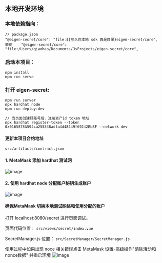 ## 本地开发环境

### 本地依赖指向：
```
// package.json
"@eigen-secret/core": "file:${写入你本地 sdk 真是目录}eigen-secret/core",
举例    "@eigen-secret/core": "file:/Users/qiaohao/Documents/JsProjects/eigen-secret/core",
```

### 启动本项目：
```
npm install
npm run serve
```


### 打开 eigen-secret:
```
npm run server
npx hardhat node
npm run deploy:dev
```
```
// 当页面创建好账号后，注册资产id token 地址
npx hardhat register-token --token 0x0165878A594ca255338adfa4d48449f69242Eb8F --network dev
```

#### 更新本项目合约地址
`src/artifacts/contract.json`

#### 1. MetaMask 添加 hardhat 测试网
![image](https://user-images.githubusercontent.com/18510448/237016442-392a5c04-587f-4a9b-84a4-e42d1a163d1b.png)

#### 2. 使用 hardhat node 分配账户秘钥生成账户
![image](https://user-images.githubusercontent.com/18510448/237016712-eeeefd47-08bb-433f-9011-eb96a1639f88.png)

#### 确保MetaMask  切换本地测试网络和使用分配的账户
打开 localhost:8080/secret 进行页面调试。

页面代码位置：
`src/views/secret/index.vue`

SecretManager.js 位置：
`src/SecretManager/SecretManager.js`


使用过程中如果出现 noce 相关错误点击 MetaMask 设置-高级操作"清除活动和nonce数据" 并重启环境
![image](https://user-images.githubusercontent.com/18510448/237016842-0af095ee-2bcb-43c1-afbd-da30a6a17f42.png)
